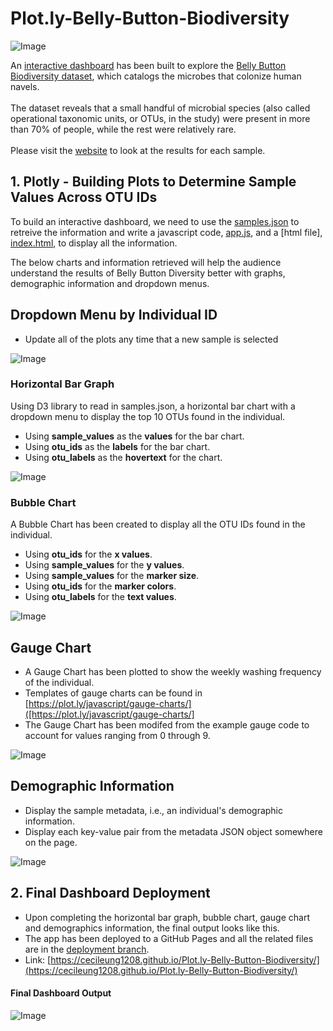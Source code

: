 # Plot.ly-Belly-Button-Biodiversity

![Image](https://github.com/cecileung1208/Plot.ly-Belly-Button-Biodiversity/blob/main/Images/microbes-sem.jpg)

An [interactive dashboard](#2--final-dashboard-deployment) has been built to explore the [Belly Button Biodiversity dataset](http://robdunnlab.com/projects/belly-button-biodiversity/), which catalogs the microbes that colonize human navels.<br><br>
The dataset reveals that a small handful of microbial species (also called operational taxonomic units, or OTUs, in the study) were present in more than 70% of people, while the rest were relatively rare.<br><br>
Please visit the [website](https://cecileung1208.github.io/Plot.ly-Belly-Button-Biodiversity/) to look at the results for each sample.

## 1.  Plotly - Building Plots to Determine Sample Values Across OTU IDs

To build an interactive dashboard, we need to use the [samples.json](https://github.com/cecileung1208/Plot.ly-Belly-Button-Biodiversity/blob/main/Belly%20Button%20Biodiversity/samples.json) to retreive the information and write a javascript code, [app.js](https://github.com/cecileung1208/Plot.ly-Belly-Button-Biodiversity/blob/main/Belly%20Button%20Biodiversity/static/js/app.js), and a [html file], [index.html](https://github.com/cecileung1208/Plot.ly-Belly-Button-Biodiversity/blob/main/Belly%20Button%20Biodiversity/index.html), to display all the information.

The below charts and information retrieved will help the audience understand the results of Belly Button Diversity better with graphs, demographic information and dropdown menus.

## Dropdown Menu by Individual ID

* Update all of the plots any time that a new sample is selected

![Image](https://github.com/cecileung1208/Plot.ly-Belly-Button-Biodiversity/blob/main/Images/Dropdown.png)

### Horizontal Bar Graph
Using D3 library to read in samples.json, a horizontal bar chart with a dropdown menu to display the top 10 OTUs found in the individual.

* Using **sample_values** as the **values** for the bar chart.
* Using **otu_ids** as the **labels** for the bar chart.
* Using **otu_labels** as the **hovertext** for the chart.

![Image](https://github.com/cecileung1208/Plot.ly-Belly-Button-Biodiversity/blob/main/Images/hw01.png)

### Bubble Chart
A Bubble Chart has been created to display all the OTU IDs found in the individual.

* Using **otu_ids** for the **x values**.
* Using **sample_values** for the **y values**.
* Using **sample_values** for the **marker size**.
* Using **otu_ids** for the **marker colors**.
* Using **otu_labels** for the **text values**.

![Image](https://github.com/cecileung1208/Plot.ly-Belly-Button-Biodiversity/blob/main/Images/bubble_chart.png)

## Gauge Chart

* A Gauge Chart has been plotted to show the weekly washing frequency of the individual.
* Templates of gauge charts can be found in [https://plot.ly/javascript/gauge-charts/]([https://plot.ly/javascript/gauge-charts/]
* The Gauge Chart has been modifed from the example gauge code to account for values ranging from 0 through 9.

![Image](https://github.com/cecileung1208/Plot.ly-Belly-Button-Biodiversity/blob/main/Images/gauge_chart.png)

## Demographic Information

* Display the sample metadata, i.e., an individual's demographic information.
* Display each key-value pair from the metadata JSON object somewhere on the page.

![Image](https://github.com/cecileung1208/Plot.ly-Belly-Button-Biodiversity/blob/main/Images/hw03.png)


## 2. Final Dashboard Deployment
* Upon completing the horizontal bar graph, bubble chart, gauge chart and demographics information, the final output looks like this.
* The app has been deployed to a GitHub Pages and all the related files are in the [deployment branch](https://github.com/cecileung1208/Plot.ly-Belly-Button-Biodiversity/tree/deployment).
* Link: [https://cecileung1208.github.io/Plot.ly-Belly-Button-Biodiversity/](https://cecileung1208.github.io/Plot.ly-Belly-Button-Biodiversity/)

#### Final Dashboard Output

![Image](https://github.com/cecileung1208/Plot.ly-Belly-Button-Biodiversity/blob/main/Images/final%20dashboard.png)


